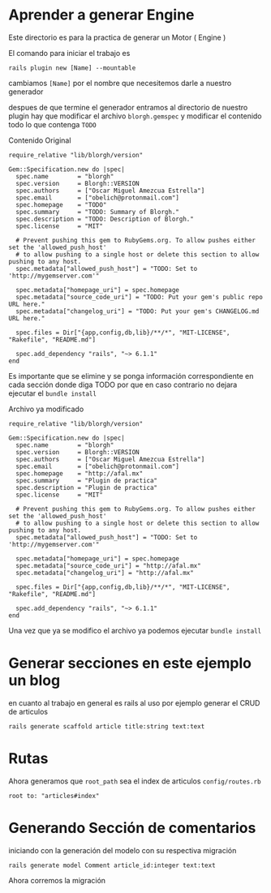 # Aprender a generar Engine

Este directorio es para la practica de generar un Motor ( Engine )

El comando para iniciar el trabajo es

```
rails plugin new [Name] --mountable
```

cambiamos `[Name]` por el nombre que necesitemos darle a nuestro generador

despues de que termine el generador entramos al directorio de nuestro plugin hay que modificar el archivo `blorgh.gemspec`
y modificar el contenido todo lo que contenga `TODO`

Contenido Original
```
require_relative "lib/blorgh/version"

Gem::Specification.new do |spec|
  spec.name        = "blorgh"
  spec.version     = Blorgh::VERSION
  spec.authors     = ["Oscar Miguel Amezcua Estrella"]
  spec.email       = ["obelich@protonmail.com"]
  spec.homepage    = "TODO"
  spec.summary     = "TODO: Summary of Blorgh."
  spec.description = "TODO: Description of Blorgh."
  spec.license     = "MIT"

  # Prevent pushing this gem to RubyGems.org. To allow pushes either set the 'allowed_push_host'
  # to allow pushing to a single host or delete this section to allow pushing to any host.
  spec.metadata["allowed_push_host"] = "TODO: Set to 'http://mygemserver.com'"

  spec.metadata["homepage_uri"] = spec.homepage
  spec.metadata["source_code_uri"] = "TODO: Put your gem's public repo URL here."
  spec.metadata["changelog_uri"] = "TODO: Put your gem's CHANGELOG.md URL here."

  spec.files = Dir["{app,config,db,lib}/**/*", "MIT-LICENSE", "Rakefile", "README.md"]

  spec.add_dependency "rails", "~> 6.1.1"
end
```
Es importante que se elimine y se ponga información correspondiente en cada sección donde diga TODO por que en caso contrario no dejara ejecutar el `bundle install`


Archivo ya modificado
```
require_relative "lib/blorgh/version"

Gem::Specification.new do |spec|
  spec.name        = "blorgh"
  spec.version     = Blorgh::VERSION
  spec.authors     = ["Oscar Miguel Amezcua Estrella"]
  spec.email       = ["obelich@protonmail.com"]
  spec.homepage    = "http://afal.mx"
  spec.summary     = "Plugin de practica"
  spec.description = "Plugin de practica"
  spec.license     = "MIT"

  # Prevent pushing this gem to RubyGems.org. To allow pushes either set the 'allowed_push_host'
  # to allow pushing to a single host or delete this section to allow pushing to any host.
  spec.metadata["allowed_push_host"] = "TODO: Set to 'http://mygemserver.com'"

  spec.metadata["homepage_uri"] = spec.homepage
  spec.metadata["source_code_uri"] = "http://afal.mx"
  spec.metadata["changelog_uri"] = "http://afal.mx"

  spec.files = Dir["{app,config,db,lib}/**/*", "MIT-LICENSE", "Rakefile", "README.md"]

  spec.add_dependency "rails", "~> 6.1.1"
end
```

Una vez que ya se modifico el archivo ya podemos ejecutar `bundle install`

# Generar secciones en este ejemplo un blog

en cuanto al trabajo en general es rails al uso por ejemplo generar el CRUD de articulos

```
rails generate scaffold article title:string text:text
```

# Rutas

Ahora generamos que `root_path` sea el index de articulos `config/routes.rb`

```
root to: "articles#index"
```

# Generando Sección de comentarios

iniciando con la generación del modelo con su respectiva migración

```
rails generate model Comment article_id:integer text:text
```

Ahora corremos la migración

```
```

